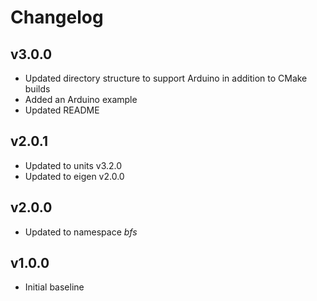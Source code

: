 # Changelog

## v3.0.0
- Updated directory structure to support Arduino in addition to CMake builds
- Added an Arduino example
- Updated README

## v2.0.1
- Updated to units v3.2.0
- Updated to eigen v2.0.0

## v2.0.0
- Updated to namespace *bfs*

## v1.0.0
- Initial baseline
